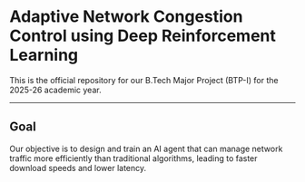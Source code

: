 # Adaptive Network Congestion Control using Deep Reinforcement Learning

This is the official repository for our B.Tech Major Project (BTP-I) for the 2025-26 academic year.

---

## Goal

Our objective is to design and train an AI agent that can manage network traffic more efficiently than traditional algorithms, leading to faster download speeds and lower latency.


